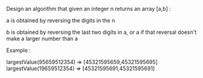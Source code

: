 Design an algorithm that given an integer n returns an array [a,b] :

a is obtained by reversing the digits in the n

b is obtained by reversing the last two digits in a, or a if that reversal doesn't make a larger number than a

Example :

largestValue(95659512354) => [45321595659,45321595695]
largestValue(19659512354) => [45321595691,45321595691]